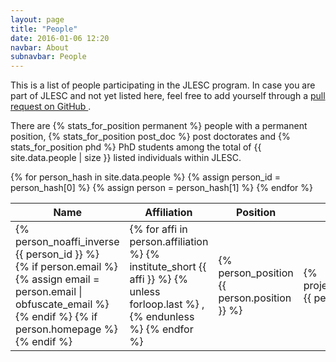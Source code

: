 ```yaml
---
layout: page
title: "People"
date: 2016-01-06 12:20
navbar: About
subnavbar: People
---
```


<p class="lead">
  This is a list of people participating in the JLESC program.
  In case you are part of JLESC and not yet listed here, feel free to add yourself through a
  <a href="https://github.com/JLESC/jlesc.github.io/wiki/Editing-Data#editing-people"
     target="_blank">
    pull request on GitHub
  </a>.
</p>

<p>
  There are {% stats_for_position permanent %} people with a permanent position,
  {% stats_for_position post_doc %} post doctorates and {% stats_for_position phd %} PhD students
  among the total of {{ site.data.people | size }} listed individuals within JLESC.
</p>

<div class="table-responsive">
  <table id="people-db" class="table table-striped">
    <thead class="thead-default">
      <tr>
        <th class="col-name">Name</th>
        <th class="col-affiliation">Affiliation</th>
        <th class="col-position">Position</th>
        <th class="col-projects">
          <i class="fa fa-fw fa-cubes" title="participating in # projects"
             data-toggle="tooltip"></i>
        </th>
        <th class="col-leading">
          <i class="fa fa-fw fa-graduation-cap" title="leading # projects"
             data-toggle="tooltip"></i>
        </th>
        <th class="col-topics">Topics</th>
      </tr>
    </thead>
    <tbody>
    {% for person_hash in site.data.people %}
      {% assign person_id = person_hash[0] %}
      {% assign person = person_hash[1] %}
      <tr>
        <td class="col-name">
          {% person_noaffi_inverse {{ person_id }} %}
          <div class="btn-group btn-group-sm pull-right" role="group">
            {% if person.email %}
              {% assign email = person.email | obfuscate_email %}
              <a target="_blank"
                 class="btn btn-link btn-sm email-obfuscated"
                 title="write an email to {{ person.given_name }} {{ person.sur_name }}"
                 data-email="{{ email }}"
                 role="button"
                 data-toggle="tooltip">
                <i class="fa fa-envelope fa-fw"></i>
              </a>
            {% endif %}
            {% if person.homepage %}
              <a href="{{ person.homepage }}"
                 target="_blank"
                 title="Homepage of {{ person.given_name }} {{ person.sur_name }}"
                 class="btn btn-link btn-sm"
                 role="button"
                 data-toggle="tooltip">
                <i class="fa fa-home fa-fw"></i>
              </a>
            {% endif %}
          </div>
        </td>
        <td class="col-affiliation">
          {% for affi in person.affiliation %}
            {% institute_short {{ affi }} %}
            {% unless forloop.last %}
              ,
            {% endunless %}
          {% endfor %}
        </td>
        <td class="col-position">{% person_position {{ person.position }} %}</td>
        <td class="col-projects">{% projects_for_person {{ person_id }} %}</td>
        <td class="col-leading">{% leading_for_person {{ person_id }} %}</td>
        <td class="col-topics">{{ person.topics }}</td>
      </tr>
    {% endfor %}
    </tbody>
  </table>
</div>
